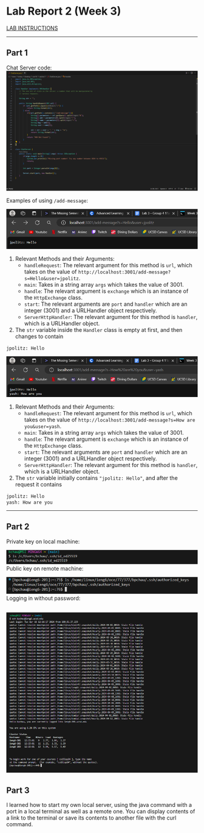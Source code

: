 # Lab Report 2 (Week 3)
[LAB INSTRUCTIONS](https://clamchauder.github.io/cse15l-lab-reports/LabInstructions.html)

---

## Part 1
Chat Server code:  
![Chat Server](/images/Lab2/chatserver.png)


Examples of using `/add-message`:

![Add Jpolitz](/images/Lab2/addjpolitz.png)
1) Relevant Methods and their Arguments:
   - `handleRequest`: The relevant argument for this method is `url`, which takes on the value of `http://localhost:3001/add-message?s=Hello&user=jpolitz`.
   - `main`: Takes in a string array `args` which takes the value of 3001.
   - `handle`: The relevant argument is `exchange` which is an instance of the `HttpExchange` class.
   - `start`: The relevant arguments are `port` and `handler` which are an integer (3001) and a URLHandler object respectively.
   - `ServerHttpHandler`:  The relevant argument for this method is `handler`, which is a URLHandler object.  
2) The  `str` variable inside the `Handler` class is empty at first, and then changes to contain
```
jpolitz: Hello
```

![Add Yash](/images/Lab2/addyash.png)
1) Relevant Methods and their Arguments:
   - `handleRequest`: The relevant argument for this method is `url`, which takes on the value of `http://localhost:3001/add-message?s=How are you&user=yash`.
   - `main`: Takes in a string array `args` which takes the value of 3001.
   - `handle`: The relevant argument is `exchange` which is an instance of the `HttpExchange` class.
   - `start`: The relevant arguments are `port` and `handler` which are an integer (3001) and a URLHandler object respectively.
   - `ServerHttpHandler`:  The relevant argument for this method is `handler`, which is a URLHandler object.  
2) The  `str` variable initially contains `"jpolitz: Hello"`, and after the request it contains
```
jpolitz: Hello
yash: How are you
```
---  
## Part 2

Private key on local machine:

![ls private](/images/Lab2/lsid.png)  
Public key on remote machine:

![ls pub](/images/Lab2/lspub.png)  
Logging in without password:

![No pass](/images/Lab2/nopwd.png)
---  
## Part 3

I learned how to start my own local server, using the java command with a port in a local terminal as well as a remote one. You can display contents of a link to the terminal or save its contents to another file with the curl command.
